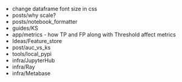 - change dataframe font size in css
- posts/why scale?
- posts/notebook_formatter
- guides/KS
- app/metrics - how TP and FP along with Threshold affect metrics 
- Ideas/Feature_store
- post/auc_vs_ks
- tools/local_pypi
- infra/JupyterHub
- infra/Ray
- infra/Metabase